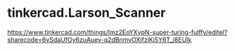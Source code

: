 # tinkercad.Larson_Scanner
https://www.tinkercad.com/things/lmz2EoYXypN-super-turing-fulffy/editel?sharecode=6ySdaUfOy6zuAuey-q2dBnmvOXjfzjKj5Y6T_i8EUIk
